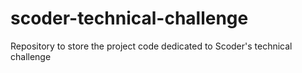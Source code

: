 # scoder-technical-challenge
Repository to store the project code dedicated to Scoder's technical challenge
